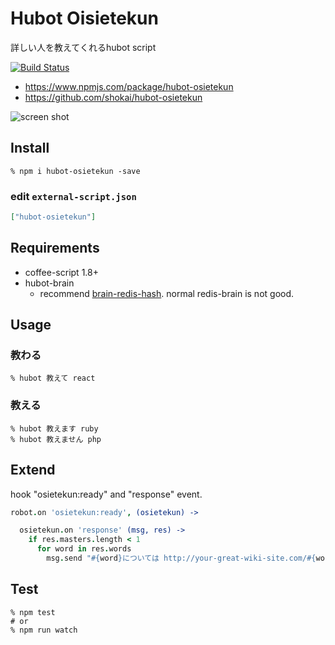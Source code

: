 Hubot Oisietekun
================
詳しい人を教えてくれるhubot script

[![Build Status](https://travis-ci.org/shokai/hubot-osietekun.svg?branch=travis_ci)](https://travis-ci.org/shokai/hubot-osietekun)

- https://www.npmjs.com/package/hubot-osietekun
- https://github.com/shokai/hubot-osietekun


![screen shot](https://i.gyazo.com/0fd0401ce5fdc78725a9076eb630ad66.png)


Install
-------

    % npm i hubot-osietekun -save

### edit `external-script.json`

```json
["hubot-osietekun"]
```


Requirements
------------

- coffee-script 1.8+
- hubot-brain
  - recommend [brain-redis-hash](https://www.npmjs.com/package/hubot-brain-redis-hash). normal redis-brain is not good.


Usage
-----

### 教わる

    % hubot 教えて react

### 教える

    % hubot 教えます ruby
    % hubot 教えません php

Extend
------

hook "osietekun:ready" and "response" event.

```coffee
robot.on 'osietekun:ready', (osietekun) ->

  osietekun.on 'response' (msg, res) ->
    if res.masters.length < 1
      for word in res.words
        msg.send "#{word}については http://your-great-wiki-site.com/#{word} を見るといいかも"
```

Test
----

    % npm test
    # or
    % npm run watch
